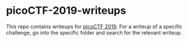 # picoCTF-2019-writeups

This repo contains writeups for [picoCTF 2019](https://picoctf.com/). For a writeup of a specific challenge, go into the specific folder and search for the relevant writeup.

